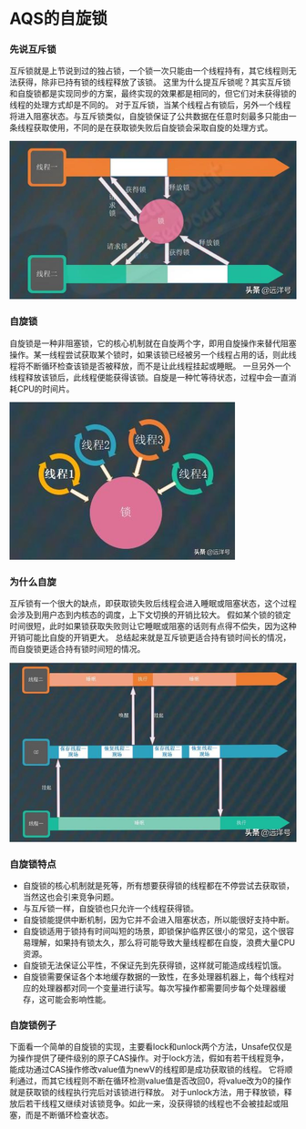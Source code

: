 # AQS的自旋锁

### 先说互斥锁

互斥锁就是上节说到过的独占锁，一个锁一次只能由一个线程持有，其它线程则无法获得，除非已持有锁的线程释放了该锁。
这里为什么提互斥锁呢？其实互斥锁和自旋锁都是实现同步的方案，最终实现的效果都是相同的，但它们对未获得锁的线程的处理方式却是不同的。
对于互斥锁，当某个线程占有锁后，另外一个线程将进入阻塞状态。与互斥锁类似，自旋锁保证了公共数据在任意时刻最多只能由一条线程获取使用，不同的是在获取锁失败后自旋锁会采取自旋的处理方式。

![独占锁](../image/c7/spinLock-1.png)

### 自旋锁

自旋锁是一种非阻塞锁，它的核心机制就在自旋两个字，即用自旋操作来替代阻塞操作。某一线程尝试获取某个锁时，如果该锁已经被另一个线程占用的话，则此线程将不断循环检查该锁是否被释放，而不是让此线程挂起或睡眠。
一旦另外一个线程释放该锁后，此线程便能获得该锁。自旋是一种忙等待状态，过程中会一直消耗CPU的时间片。

![自旋锁](../image/c7/spinLock-2.png)

### 为什么自旋

互斥锁有一个很大的缺点，即获取锁失败后线程会进入睡眠或阻塞状态，这个过程会涉及到用户态到内核态的调度，上下文切换的开销比较大。
假如某个锁的锁定时间很短，此时如果锁获取失败则让它睡眠或阻塞的话则有点得不偿失，因为这种开销可能比自旋的开销更大。
总结起来就是互斥锁更适合持有锁时间长的情况，而自旋锁更适合持有锁时间短的情况。

![线程上下文切换](../image/c7/spinLock-3.png)

### 自旋锁特点

* 自旋锁的核心机制就是死等，所有想要获得锁的线程都在不停尝试去获取锁，当然这也会引来竞争问题。
* 与互斥锁一样，自旋锁也只允许一个线程获得锁。
* 自旋锁能提供中断机制，因为它并不会进入阻塞状态，所以能很好支持中断。
* 自旋锁适用于锁持有时间叫短的场景，即锁保护临界区很小的常见，这个很容易理解，如果持有锁太久，那么将可能导致大量线程都在自旋，浪费大量CPU资源。
* 自旋锁无法保证公平性，不保证先到先获得锁，这样就可能造成线程饥饿。
* 自旋锁需要保证各个本地缓存数据的一致性，在多处理器机器上，每个线程对应的处理器都对同一个变量进行读写。每次写操作都需要同步每个处理器缓存，这可能会影响性能。

### 自旋锁例子

下面看一个简单的自旋锁的实现，主要看lock和unlock两个方法，Unsafe仅仅是为操作提供了硬件级别的原子CAS操作。对于lock方法，假如有若干线程竞争，能成功通过CAS操作修改value值为newV的线程即是成功获取锁的线程。
它将顺利通过，而其它线程则不断在循环检测value值是否改回0，将value改为0的操作就是获取锁的线程执行完后对该锁进行释放。
对于unlock方法，用于释放锁，释放后若干线程又继续对该锁竞争。如此一来，没获得锁的线程也不会被挂起或阻塞，而是不断循环检查状态。


